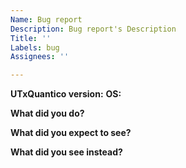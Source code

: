 ```yaml
---
Name: Bug report
Description: Bug report's Description
Title: ''
Labels: bug
Assignees: ''

---
```


**UTxQuantico version:**
**OS:**

**What did you do?**


**What did you expect to see?**


**What did you see instead?**
